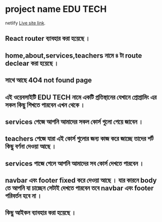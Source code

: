 # project name EDU TECH

netlify [Live site link](https://assignment-9-edu-tech.netlify.app/).

## React router ব্যাবহার করা হয়েছে ।

## home,about,services,teachers নামে ৪ টা route declear করা হয়েছে ।

## সাথে আছে 4O4 not found page

## এই ওয়েবসাইটি EDU TECH নামে একটি প্রতিস্থানের যেখানে প্রোগ্রামিং এর সকল কিছু শিখতে পারবেন এখন থেকে ।

## services পেজে আপনি আমাদের সকল কোর্স গুলো পেয়ে জাবেন ।

## teachers পেজে যারা এই কোর্স গুলোর জন্য কাজ করে জাচ্ছে তাদের শর্ট কিছু বর্ণনা দেওয়া আছে ।

## services পাজে গেলে আপনি আমাদের সব কোর্স দেখতে পারবেন ।

## navbar এবং footer fixed করে দেওয়া আছে । যার কারনে body তে আপনি যা চাচ্ছেন সেটাই দেখতে পারবেন তবে navbar এবং footer পরিবর্তন হবে না ।

## কিছু আইকন ব্যাবহার করা হয়েছে ।
